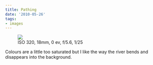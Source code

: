 ```yaml
---
title: Pathing
date: '2010-05-26'
tags:
- images
---
```


<p>
	<figure>
		<img src="/images/2010/05/img_0466-2009-06-24-at-10-44-30.jpg" />
		<figcaption>ISO 320, 18mm, 0 ev, f/5.6, 1/25</figcaption>
	</figure>
</p>

Colours are a little too saturated but I like the way the river bends and disappears into the background.
